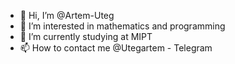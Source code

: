 - 👋 Hi, I’m @Artem-Uteg
- 👀 I’m interested in mathematics and programming
- 🌱 I’m currently studying at MIPT
- 📫 How to contact me @Utegartem - Telegram

